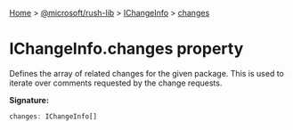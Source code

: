 [Home](./index) &gt; [@microsoft/rush-lib](rush-lib.md) &gt; [IChangeInfo](rush-lib.ichangeinfo.md) &gt; [changes](rush-lib.ichangeinfo.changes.md)

# IChangeInfo.changes property

Defines the array of related changes for the given package. This is used to iterate over comments requested by the change requests.

**Signature:**
```javascript
changes: IChangeInfo[]
```
